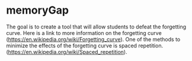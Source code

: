# memoryGap
The goal is to create a tool that will allow students to defeat the forgetting curve.
Here is a link to more information on the forgetting curve (https://en.wikipedia.org/wiki/Forgetting_curve).
One of the methods to minimize the effects of the forgetting curve is spaced repetition. (https://en.wikipedia.org/wiki/Spaced_repetition).